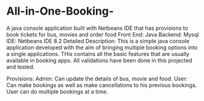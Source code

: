 # All-in-One-Booking-
A java console application built with Netbeans IDE that has provisions to book tickets for bus, movies and order food
Front End: Java
Backend: Mysql
IDE: Netbeans IDE 8.2
Detailed Description:
 This is a simple java console application developed with the aim of bringing multiple booking options into a single applications. THis contains all the basic features that are usually available in booking apps. All validations have been done in this projected and tested.
 
 Provisions:
 Admin: Can update the details of bus, movie and food.
 User: Can make bookings as well as make cancellations to his previous bookings. User can do multiple bookings at a time.
